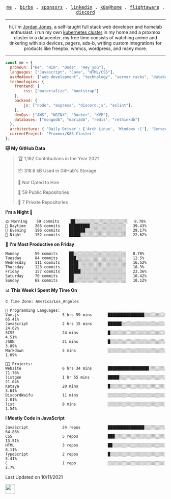 <p align="center">
  <samp>
    <a href="https://jordanjones.org/">me</a> .
    <a href="https://twitter.com/kashalls">birbs</a> .
    <a href="https://github.com/sponsors/kashalls">sponsors</a> .
    <a href="https://linkedin.com/in/jordpjones">linkedin</a> .
    <a href="https://github.com/kashalls/home-cluster">k8s@home</a> .
    <a href="https://flightaware.com/adsb/stats/user/kashalls">flightaware</a> .
    <a href="https://discord.gg/ctgrp8k">discord</a>
  </samp>
</p>

---

<p align="center">hi, i'm <a href="https://jordanjones.org/">Jordan Jones</a>, a self-taught full stack web developer and homelab enthusiast. i run my own <a href="https://github.com/kashalls/home-cluster">kubernetes cluster</a> in my home and a proxmox cluster in a datacenter. my free time consists of watching anime and tinkering with sip devices, pagers, ads-b, writing custom integrations for products like freepbx, whmcs, wordpress, and many more.</p>

---


```javascript
const me = {
  pronoun: ["He", "Him", "Dude", "Hey you"],
  languages: ["Javascript", "Java", "HTML/CSS"],
  askMeAbout: ["web development", "technology", "server racks", "databases"],
  technologies: {
    frontend: {
        css: ["materialize", "bootstrap"]
    },
    backend: {
        js: ["node", "express", "discord.js", "eslint"],
    },
    devOps: ["AWS", "NGINX", "Docker", "KVM"],
    databases: ["mongodb", "mariadb", "redis", "rethinkdb"]
  },
  architecture: { 'Daily Driver': ['Arch Linux', 'Windows :['], 'Server Applications': 'Ubuntu Focal' },
  currentProject: 'Proxmox/K8S Cluster'
};
```

<!--START_SECTION:waka-->
**🐱 My GitHub Data** 

> 🏆 1,162 Contributions in the Year 2021
 > 
> 📦 318.6 kB Used in GitHub's Storage 
 > 
> 🚫 Not Opted to Hire
 > 
> 📜 59 Public Repositories 
 > 
> 🔑 7 Private Repositories  
 > 
**I'm a Night 🦉** 

```text
🌞 Morning    59 commits     ██░░░░░░░░░░░░░░░░░░░░░░░   8.78% 
🌆 Daytime    265 commits    █████████░░░░░░░░░░░░░░░░   39.43% 
🌃 Evening    196 commits    ███████░░░░░░░░░░░░░░░░░░   29.17% 
🌙 Night      152 commits    █████░░░░░░░░░░░░░░░░░░░░   22.62%

```
📅 **I'm Most Productive on Friday** 

```text
Monday       59 commits     ██░░░░░░░░░░░░░░░░░░░░░░░   8.78% 
Tuesday      84 commits     ███░░░░░░░░░░░░░░░░░░░░░░   12.5% 
Wednesday    111 commits    ████░░░░░░░░░░░░░░░░░░░░░   16.52% 
Thursday     123 commits    ████░░░░░░░░░░░░░░░░░░░░░   18.3% 
Friday       157 commits    █████░░░░░░░░░░░░░░░░░░░░   23.36% 
Saturday     70 commits     ██░░░░░░░░░░░░░░░░░░░░░░░   10.42% 
Sunday       68 commits     ██░░░░░░░░░░░░░░░░░░░░░░░   10.12%

```


📊 **This Week I Spent My Time On** 

```text
⌚︎ Time Zone: America/Los_Angeles

💬 Programming Languages: 
Vue.js                   5 hrs 59 mins       ████████████████░░░░░░░░░   65.41% 
JavaScript               2 hrs 15 mins       ██████░░░░░░░░░░░░░░░░░░░   24.62% 
SCSS                     24 mins             █░░░░░░░░░░░░░░░░░░░░░░░░   4.51% 
JSON                     21 mins             █░░░░░░░░░░░░░░░░░░░░░░░░   3.89% 
Markdown                 5 mins              ░░░░░░░░░░░░░░░░░░░░░░░░░   1.09%

🐱‍💻 Projects: 
Website                  6 hrs 34 mins       ██████████████████░░░░░░░   71.76% 
listgen                  1 hr 55 mins        █████░░░░░░░░░░░░░░░░░░░░   21.04% 
Kataya                   20 mins             █░░░░░░░░░░░░░░░░░░░░░░░░   3.64% 
DiscordWaifu             11 mins             ░░░░░░░░░░░░░░░░░░░░░░░░░   2.01% 
list                     8 mins              ░░░░░░░░░░░░░░░░░░░░░░░░░   1.54%

```

**I Mostly Code in JavaScript** 

```text
JavaScript               24 repos            ████████████████░░░░░░░░░   64.86% 
CSS                      5 repos             ███░░░░░░░░░░░░░░░░░░░░░░   13.51% 
HTML                     3 repos             ██░░░░░░░░░░░░░░░░░░░░░░░   8.11% 
TypeScript               2 repos             █░░░░░░░░░░░░░░░░░░░░░░░░   5.41% 
C                        1 repo              ░░░░░░░░░░░░░░░░░░░░░░░░░   2.7%

```



 Last Updated on 10/11/2021
<!--END_SECTION:waka-->

<img src="https://media.giphy.com/media/WUlplcMpOCEmTGBtBW/giphy.gif" width="30">